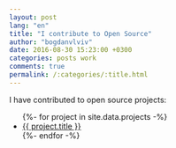 ```yaml
---
layout: post
lang: "en"
title: "I contribute to Open Source"
author: "bogdanvlviv"
date: 2016-08-30 15:23:00 +0300
categories: posts work
comments: true
permalink: /:categories/:title.html
---
```


I have contributed to open source projects:
<ul>
  {%- for project in site.data.projects -%}
  <li>
    <a href="{{ project.link }}">{{ project.title }}</a>
  </li>
  {%- endfor -%}
</ul>
